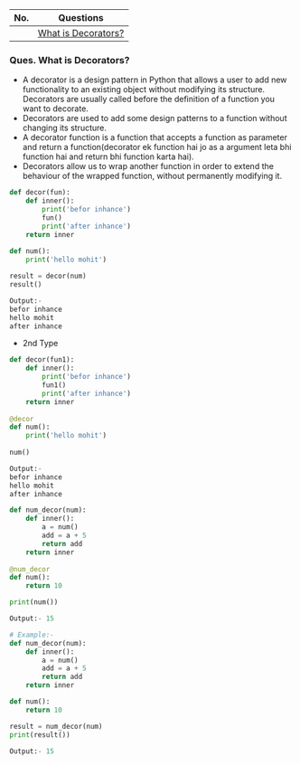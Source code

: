 |  No.  | Questions                                       |
| :---: | ----------------------------------------------- |
|       | [What is Decorators?](#ques-what-is-decorators) |

### Ques. What is Decorators?
* A decorator is a design pattern in Python that allows a user to add new functionality to an existing object without modifying its structure. Decorators are usually called before the definition of a function you want to decorate.
* Decorators are used to add some design patterns to a function without changing its structure.
* A decorator function is a function that accepts a function as parameter and return a function(decorator ek function hai jo as a argument leta bhi function hai and return bhi function karta hai).
* Decorators allow us to wrap another function in order to extend the behaviour of the wrapped function, without permanently modifying it.
```python
def decor(fun):
    def inner():
        print('befor inhance')
        fun()
        print('after inhance')
    return inner
    
def num():
    print('hello mohit')

result = decor(num)
result()

Output:-
befor inhance
hello mohit
after inhance
```
* 2nd Type
```python
def decor(fun1):
    def inner():
        print('befor inhance')
        fun1()
        print('after inhance')
    return inner
    
@decor   
def num():
    print('hello mohit')
    
num()

Output:-
befor inhance
hello mohit
after inhance
```

```python
def num_decor(num):
    def inner():
        a = num()
        add = a + 5
        return add
    return inner
    
@num_decor
def num():
    return 10

print(num())

Output:- 15

# Example:-
def num_decor(num):
    def inner():
        a = num()
        add = a + 5
        return add
    return inner

def num():
    return 10

result = num_decor(num)
print(result())

Output:- 15
```